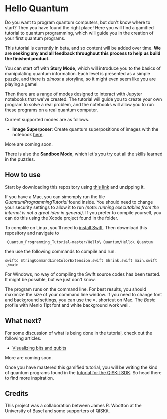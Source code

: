 # Hello Quantum

Do you want to program quantum computers, but don't know where to start? Then you have found the right place! Here you will find a gamified tutorial to quantum programming, which will guide you in the creation of your first quantum programs.

This tutorial is currently in beta, and so content will be added over time. **We are seeking any and all feedback throughout this process to help us build the finished product.**

You can start off with **Story Mode**, which will introduce you to the basics of manipulating quantum information. Each level is presented as a simple puzzle, and there is *almost* a storyline, so it might even seem like you are playing a game!

Then there are a range of modes designed to interact with Jupyter notebooks that we've created. The tutorial will guide you to create your own program to solve a real problem, and the notebooks will allow you to run these programs on a real quantum computer.

Current supported modes are as follows.

* **Image Superposer**: Create quantum superpositions of images with the notebook [here](https://github.com/decodoku/Quantum_Programming_Tutorial/tree/master/image-superposer).

More are coming soon.

There is also the **Sandbox Mode**, which let's you try out all the skills learned in the puzzles.

## How to use

Start by downloading this repository using [this link](https://github.com/decodoku/Quantum_Programming_Tutorial/archive/master.zip) and unzipping it.

If you have a Mac, you can simomply run the file *QuantumProgrammingTutorial* found inside. You should need to change your security settings to allow it to run *(note: running executables from the internet is not a great idea in general)*. If you prefer to compile yourself, you can do this using the Xcode project found in the folder.

To complile on Linux, you'll need to [install Swift](https://swift.org/getting-started/#installing-swift). Then dowmload this repository and navigate to

``` Quantum_Programming_Tutorial-master/Hello\ Quantum/Hello\ Quantum```

then use the following commands to compile and run.

```
swiftc StringCommandLineColorExtension.swift Shrink.swift main.swift
./main
```
For Windows, no way of compiling the Swift source codes has been tested. It might be possible, but we just don't know.

The program runs on the command line. For best results, you should maximize the size of your command line window. If you need to change font and background settings, you can use the `⌘,` shortcut on Mac. The *Basic* profile with Menlo 11pt font and white background work well.

## What next?

For some discussion of what is being done in the tutorial, check out the following articles.
* [Visualizing bits and qubits](https://medium.com/qiskitters/visualizing-bits-and-qubits-9af287047b28)

More are coming soon.

Once you have mastered this gamified tutorial, you will be writing the kind of quantum programs found in the [tutorial for the QISKit SDK](https://github.com/QISKit/qiskit-tutorial). So head there to find more inspiration.

## Credits

This project was a collaboration between James R. Wootton at the University of Basel and some supporters of QISKit.
